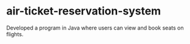# air-ticket-reservation-system
Developed a program in Java where users can view and book seats on flights.
